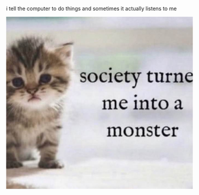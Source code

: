i tell the computer to do things and sometimes it actually listens to me
<!--START_SECTION:update_image-->
<img src=https://raw.githubusercontent.com/sneakykestrel/sneakykestrel/main/.github/images/monster.jpg height="" width="" align=left alt=kitty />
<!--END_SECTION:update_image-->

